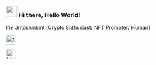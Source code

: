 ### <img align="" heigh="30" width="30" src="https://gateway.pinata.cloud/ipfs/QmTvnjgRYJo3ardbuk6uX9mEvTaExHvDnAcXeghW8bW7oi"> Hi there, Hello World!

I'm Jritoshinkmt [Crypto Enthusiast/ NFT Promoter/ Human]

[<img src='https://www.freepnglogos.com/uploads/twitter-logo-png/twitter-logo-vector-png-clipart-1.png' alt='twitter' height='25'>](https://twitter.com/jritoshinkmt)

[<img src='https://cryptologos.cc/logos/bitcoin-btc-logo.png?v=023' alt='bitcoin' height='25'>](https://gateway.pinata.cloud/ipfs/QmYYEaWY4R1bEAKhq6E6foTez9LPf2GcQWmokqYXWJ2BpP)
